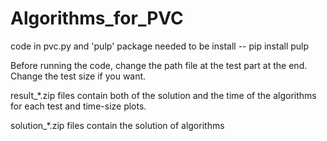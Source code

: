 # Algorithms_for_PVC

code in pvc.py and 'pulp' package needed to be install -- pip install pulp

Before running the code, change the path file at the test part at the end. Change the test size if you want.

result_*.zip files contain both of the solution and the time of the algorithms for each test and time-size plots.

solution_*.zip files contain the solution of algorithms
